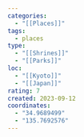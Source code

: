 ```yaml
---
categories:
  - "[[Places]]"
tags:
  - places
type:
  - "[[Shrines]]"
  - "[[Parks]]"
loc:
  - "[[Kyoto]]"
  - "[[Japan]]"
rating: 7
created: 2023-09-12
coordinates:
  - "34.9689499"
  - "135.7692576"
---
```

